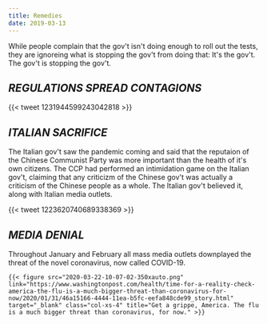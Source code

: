 ```yaml
---
title: Remedies
date: 2019-03-13
---
```


While people complain that the gov't isn't doing enough to roll out the tests, they are ignoreing what is stopping the gov't from doing that: It's the gov't. The gov't is stopping the gov't.

## _REGULATIONS SPREAD CONTAGIONS_

{{< tweet 1231944599243042818 >}}

## _ITALIAN SACRIFICE_

The Italian gov't saw the pandemic coming and said that the reputaion of the Chinese Communist Party was more important than the health of it's own citizens. The CCP had performed an intimidation game on the Italian gov't, claiming that any criticizm of the Chinese gov't was actually a criticism of the Chinese people as a whole. The Italian gov't believed it, along with Italian media outlets.

{{< tweet 1223620740689338369 >}}

## _MEDIA DENIAL_

Throughout January and February all mass media outlets downplayed the threat of the novel coronavirus, now called COVID-19.

    {{< figure src="2020-03-22-10-07-02-350xauto.png" link="https://www.washingtonpost.com/health/time-for-a-reality-check-america-the-flu-is-a-much-bigger-threat-than-coronavirus-for-now/2020/01/31/46a15166-4444-11ea-b5fc-eefa848cde99_story.html" target="_blank" class="col-xs-4" title="Get a grippe, America. The flu is a much bigger threat than coronavirus, for now." >}}


